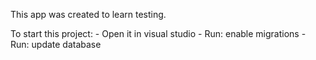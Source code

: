 This app was created to learn testing.

 To start this project:
	- Open it in visual studio
	- Run: enable migrations
	- Run: update database